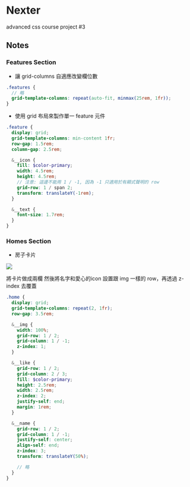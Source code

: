 # Nexter

advanced css course project #3


## Notes

### Features Section

* 讓 grid-columns 自適應改變欄位數

```scss
.features {
  // 略
  grid-template-columns: repeat(auto-fit, minmax(25rem, 1fr));
}
```

* 使用 grid 布局來製作單一 feature 元件

```scss
.feature {
  display: grid;
  grid-template-columns: min-content 1fr;
  row-gap: 1.5rem;
  column-gap: 2.5rem;

  &__icon {
    fill: $color-primary;
    width: 4.5rem;
    height: 4.5rem;
    // 注意: 這邊不能用 1 / -1, 因為 -1 只適用於有顯式聲明的 row
    grid-row: 1 / span 2;
    transform: translateY(-1rem);
  }

  &__text {
    font-size: 1.7rem;
  }
}
```


### Homes Section

* 房子卡片

![](https://i.imgur.com/PK7KsYX.png)

將卡片做成兩欄 然後將名字和愛心的icon 設置跟 img 一樣的 row，再透過 z-index 去覆蓋

```scss
.home {
  display: grid;
  grid-template-columns: repeat(2, 1fr);
  row-gap: 3.5rem;

  &__img {
    width: 100%;
    grid-row: 1 / 2;
    grid-column: 1 / -1;
    z-index: 1;
  }

  &__like {
    grid-row: 1 / 2;
    grid-column: 2 / 3;
    fill: $color-primary;
    height: 2.5rem;
    width: 2.5rem;
    z-index: 2;
    justify-self: end;
    margin: 1rem;
  }

  &__name {
    grid-row: 1 / 2;
    grid-column: 1 / -1;
    justify-self: center;
    align-self: end;
    z-index: 3;
    transform: translateY(50%);

    // 略
  }
}
```
